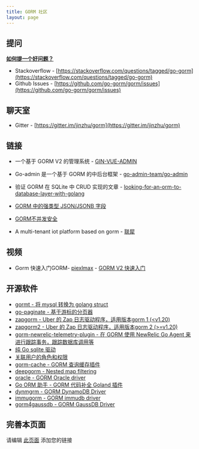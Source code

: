 ```yaml
---
title: GORM 社区
layout: page
---
```


## 提问

**[如何提一个好问题？](https://stackoverflow.com/help/how-to-ask)**

* Stackoverflow - [https://stackoverflow.com/questions/tagged/go-gorm](https://stackoverflow.com/questions/tagged/go-gorm)
* Github Issues - [https://github.com/go-gorm/gorm/issues](https://github.com/go-gorm/gorm/issues)

## 聊天室

* Gitter - [https://gitter.im/jinzhu/gorm](https://gitter.im/jinzhu/gorm)

## 链接

* 一个基于 GORM V2 的管理系统 - [GIN-VUE-ADMIN](https://github.com/flipped-aurora/gin-vue-admin)

* Go-admin 是一个基于 GORM 的中后台框架  - [go-admin-team/go-admin](https://github.com/go-admin-team/go-admin)

* 验证 GORM 在 SQLite 中 CRUD 实现的文章 - [looking-for-an-orm-to-database-layer-with-golang](https://medium.com/@rafaelholanda90/continuing-looking-for-an-orm-to-database-layer-with-golang-7fee0316a989)

* [GORM 中的强类型 JSON/JSONB 字段](https://www.terminateandstayresident.com/2022-07-13/orm-json)

* [GORM不并发安全](https://zhuanlan.zhihu.com/p/556065676)

* A multi-tenant iot platform based on gorm - [联犀](https://github.com/unitedrhino/things)

## 视频

* Gorm 快速入门GORM- [piexlmax](https://github.com/piexlmax) - [GORM V2 快速入门](https://www.bilibili.com/video/BV1E64y1472a#reply5032293079)

## 开源软件

* [gormt - 将 mysql 转换为 golang struct](https://github.com/xxjwxc/gormt)
* [go-paginate - 基于游标的分页器](https://github.com/raphaelvigee/go-paginate)
* [zapgorm - Uber 的 Zap 日志驱动程序，适用版本gorm 1 (<v1.20)](https://github.com/moul/zapgorm)
* [zapgorm2 - Uber 的 Zap 日志驱动程序，适用版本gorm 2 (>=v1.20)](https://github.com/moul/zapgorm2)
* [gorm-newrelic-telemetry-plugin - 在 GORM 使用 NewRelic Go Agent 来进行跟踪事务，跟踪数据库调用等](https://github.com/rafaelhl/gorm-newrelic-telemetry-plugin)
* [纯 Go sqlite 驱动](https://github.com/glebarez/sqlite)
* [关联用户的角色和权限](https://github.com/Permify/permify-gorm)
* [gorm-cache - GORM 查询缓存插件](https://github.com/liyuan1125/gorm-cache)
* [deepgorm - Nested map filtering](https://github.com/survivorbat/gorm-deep-filtering)
* [oracle - GORM Oracle driver](https://github.com/CengSin/oracle)
* [Go ORM 助手 - GORM 代码补全 Goland 插件](https://github.com/maiqingqiang/go-orm-helper)
* [dynmgrm - GORM DynamoDB Driver](https://github.com/miyamo2/dynmgrm)
* [immugorm - GORM immudb driver](https://github.com/codenotary/immugorm)
* [gorm4gaussdb - GORM GaussDB Driver](https://github.com/okyer/gorm4gaussdb)

## <span id="contribute">完善本页面</span>

请编辑 [此页面](https://github.com/go-gorm/gorm.io/edit/master/pages/community.md) 添加您的链接
